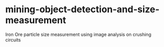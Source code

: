 # mining-object-detection-and-size-measurement
Iron Ore particle size measurement using image analysis on crushing circuits
